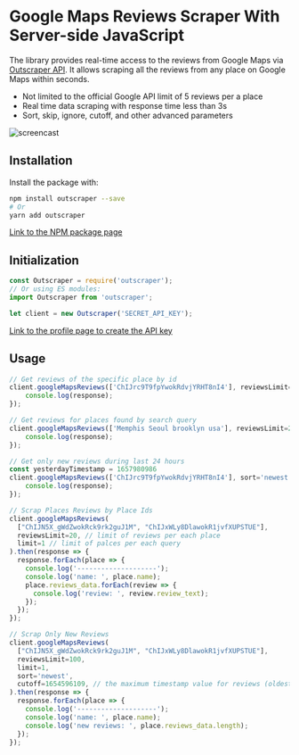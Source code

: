# Google Maps Reviews Scraper With Server-side JavaScript

The library provides real-time access to the reviews from Google Maps via [Outscraper API](https://app.outscraper.com/api-docs#tag/Google-Reviews).
It allows scraping all the reviews from any place on Google Maps within seconds.

- Not limited to the official Google API limit of 5 reviews per a place
- Real time data scraping with response time less than 3s
- Sort, skip, ignore, cutoff, and other advanced parameters

![screencast](https://media.giphy.com/media/v1.Y2lkPTc5MGI3NjExNWVjMGIxNjlmZGMwYjAwMzc5M2QxZjI5ZmIzNzc0ZWQxYWQ2M2Q2ZiZjdD1n/2Z85rUMT0D9e8qslj8/giphy.gif)

## Installation

Install the package with:
```bash
npm install outscraper --save
# Or
yarn add outscraper
```

[Link to the NPM package page](https://www.npmjs.com/package/outscraper)

## Initialization
```js
const Outscraper = require('outscraper');
// Or using ES modules:
import Outscraper from 'outscraper';

let client = new Outscraper('SECRET_API_KEY');

```
[Link to the profile page to create the API key](https://app.outscraper.com/profile)

## Usage

```js
// Get reviews of the specific place by id
client.googleMapsReviews(['ChIJrc9T9fpYwokRdvjYRHT8nI4'], reviewsLimit=20, language='en').then(response => {
    console.log(response);
});

// Get reviews for places found by search query
client.googleMapsReviews(['Memphis Seoul brooklyn usa'], reviewsLimit=20, limit=20, language='en').then(response => {
    console.log(response);
});

// Get only new reviews during last 24 hours
const yesterdayTimestamp = 1657980986
client.googleMapsReviews(['ChIJrc9T9fpYwokRdvjYRHT8nI4'], sort='newest', cutoff=yesterdayTimestamp, reviewsLimit=100, language='en').then(response => {
    console.log(response);
});

// Scrap Places Reviews by Place Ids
client.googleMapsReviews(
  ["ChIJN5X_gWdZwokRck9rk2guJ1M", "ChIJxWLy8DlawokR1jvfXUPSTUE"],
  reviewsLimit=20, // limit of reviews per each place
  limit=1 // limit of palces per each query
).then(response => {
  response.forEach(place => {
    console.log('--------------------');
    console.log('name: ', place.name);
    place.reviews_data.forEach(review => {
      console.log('review: ', review.review_text);
    });
  });
});

// Scrap Only New Reviews
client.googleMapsReviews(
  ["ChIJN5X_gWdZwokRck9rk2guJ1M", "ChIJxWLy8DlawokR1jvfXUPSTUE"],
  reviewsLimit=100,
  limit=1,
  sort='newest',
  cutoff=1654596109, // the maximum timestamp value for reviews (oldest review you want to extract). Can be used to scrape only the new reviews since your latest update
).then(response => {
  response.forEach(place => {
    console.log('--------------------');
    console.log('name: ', place.name);
    console.log('new reviews: ', place.reviews_data.length);
  });
});
```
